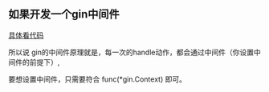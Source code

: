 ## 如果开发一个gin中间件

[具体看代码](./ginMiddlewareDemo.go)

所以说 gin的中间件原理就是，每一次的handle动作，都会通过中间件（你设置中间件的前提下）,

要想设置中间件，只需要符合 func(*gin.Context) 即可。